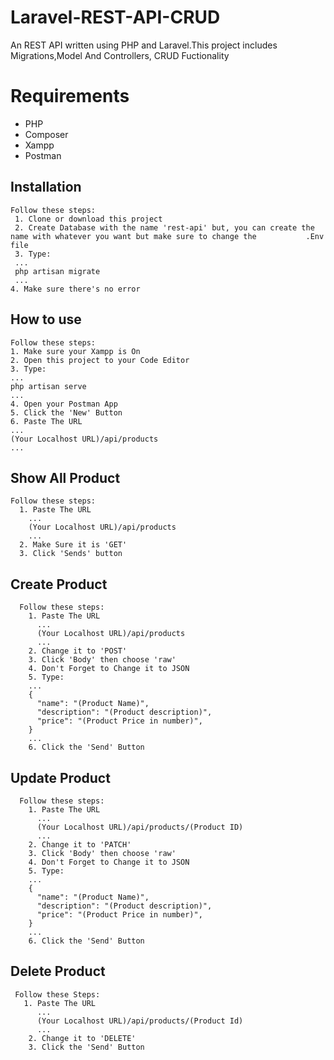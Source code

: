 # Laravel-REST-API-CRUD
An REST API written using PHP and Laravel.This project includes Migrations,Model And Controllers, CRUD Fuctionality

# Requirements
* PHP
* Composer
* Xampp
* Postman

## Installation
    Follow these steps:
     1. Clone or download this project
     2. Create Database with the name 'rest-api' but, you can create the name with whatever you want but make sure to change the           .Env file
     3. Type:
     ...
     php artisan migrate
     ...
    4. Make sure there's no error
  
  ## How to use
    Follow these steps:
    1. Make sure your Xampp is On
    2. Open this project to your Code Editor
    3. Type:
    ...
    php artisan serve
    ...
    4. Open your Postman App
    5. Click the 'New' Button
    6. Paste The URL
    ...
    (Your Localhost URL)/api/products
    ...
    
   ## Show All Product
    Follow these steps:
      1. Paste The URL
        ...
        (Your Localhost URL)/api/products
        ...
      2. Make Sure it is 'GET'
      3. Click 'Sends' button
      
   ## Create Product
      Follow these steps:
        1. Paste The URL
          ...
          (Your Localhost URL)/api/products
          ...
        2. Change it to 'POST'
        3. Click 'Body' then choose 'raw'
        4. Don't Forget to Change it to JSON
        5. Type:
        ...
        {
          "name": "(Product Name)",
          "description": "(Product description)",
          "price": "(Product Price in number)",
        }
        ...
        6. Click the 'Send' Button
        
   ## Update Product
      Follow these steps:
        1. Paste The URL
          ...
          (Your Localhost URL)/api/products/(Product ID)
          ...
        2. Change it to 'PATCH'
        3. Click 'Body' then choose 'raw'
        4. Don't Forget to Change it to JSON
        5. Type:
        ...
        {
          "name": "(Product Name)",
          "description": "(Product description)",
          "price": "(Product Price in number)",
        }
        ...
        6. Click the 'Send' Button 
       
   ## Delete Product
     Follow these Steps:
       1. Paste The URL
          ...
          (Your Localhost URL)/api/products/(Product Id)
          ...
        2. Change it to 'DELETE'
        3. Click the 'Send' Button
